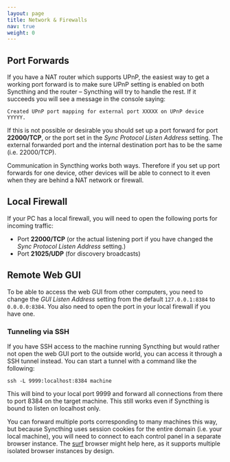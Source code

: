 ```yaml
---
layout: page
title: Network & Firewalls
nav: true
weight: 0
---
```


## Port Forwards

If you have a NAT router which supports UPnP, the easiest way to get a working port forward is to make sure UPnP setting is enabled on both Syncthing and the router – Syncthing will try to handle the rest. If it succeeds you will see a message in the console saying:
```
Created UPnP port mapping for external port XXXXX on UPnP device YYYYY. 
```
If this is not possible or desirable you should set up a port forward for port **22000/TCP**, or the port set in the *Sync Protocol Listen Address* setting. The external forwarded port and the internal destination port has to be the same (i.e. 22000/TCP).

Communication in Syncthing works both ways. Therefore if you set up port forwards for one device, other devices will be able to connect to it even when they are behind a NAT network or firewall.

## Local Firewall

If your PC has a local firewall, you will need to open the following ports for incoming traffic:

 * Port **22000/TCP** (or the actual listening port if you have changed the *Sync Protocol Listen Address* setting.)
 * Port **21025/UDP** (for discovery broadcasts)

## Remote Web GUI

To be able to access the web GUI from other computers, you need to change the *GUI Listen Address* setting from the default `127.0.0.1:8384` to `0.0.0.0:8384`. You also need to open the port in your local firewall if you have one.

### Tunneling via SSH

If you have SSH access to the machine running Syncthing but would rather not open the web GUI port to the outside world, you can access it through a SSH tunnel instead.
You can start a tunnel with a command like the following:

    ssh -L 9999:localhost:8384 machine

This will bind to your local port 9999 and forward all connections from there to port 8384 on the target machine. This still works even if Syncthing is bound to listen on localhost only.

You can forward multiple ports corresponding to many machines this way, but because Syncthing uses session cookies for the entire domain (i.e. your local machine), you will need to connect to each control panel in a separate browser instance. The [surf](http://surf.suckless.org) browser might help here, as it supports multiple isolated browser instances by design.
